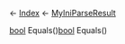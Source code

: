 ← [Index](Api-Index) ← [MyIniParseResult](VRage.Game.ModAPI.Ingame.Utilities.MyIniParseResult)

[bool](System.Boolean) Equals()[bool](System.Boolean) Equals()